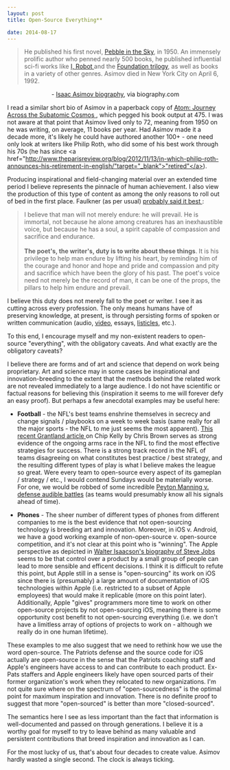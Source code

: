 ```yaml
---
layout: post
title: Open-Source Everything**

date: 2014-08-17
---
```

<blockquote>He published his first novel, <a href="http://www.amazon.com/Pebble-Sky-Isaac-Asimov/dp/0765319136" target="_blank" >Pebble in the Sky</a>, in 1950. An immensely prolific author who penned nearly 500 books, he published influential sci-fi works like <a href="http://www.amazon.com/I-Robot-The-Series/dp/0553294385" target="_blank"> I, Robot </a> and the <a href="http://www.amazon.com/Foundation-Isaac-Asimov/dp/0553293354"" target="_blank"> Foundation trilogy</a>, as well as books in a variety of other genres. Asimov died in New York City on April 6, 1992.</blockquote>

<center> - <a href="http://www.biography.com/people/isaac-asimov-9190737#synopsis" target="_blank"> Isaac Asimov biography</a>, via biography.com </center>	

I read a similar short bio of Asimov in a paperback copy of <a href="http://www.amazon.com/Atom-Journey-Across-Subatomic-Cosmos/dp/0452268346" target="_blank"> Atom: Journey Across the Subatomic Cosmos </a>, which pegged his book output at 475. I was not aware at that point that Asimov lived only to 72, meaning from 1950 on he was writing, on average, 11 books per year. Had Asimov made it a decade more, it's likely he could have authored another 100+ - one need only look at writers like Philip Roth, who did some of his best work through his 70s (he has since <a href="http://www.theparisreview.org/blog/2012/11/13/in-which-philip-roth-announces-his-retirement-in-english/"target="_blank">"retired"</a>). 

Producing inspirational and field-changing material over an extended time period I believe represents the pinnacle of human achievement. I also view the production of this type of content as among the only reasons to roll out of bed in the first place. Faulkner (as per usual) <a href="http://www.nobelprize.org/nobel_prizes/literature/laureates/1949/faulkner-speech.html" target="_blank"> probably said it best </a>:

<blockquote> I believe that man will not merely endure: he will prevail. He is immortal, not because he alone among creatures has an inexhaustible voice, but because he has a soul, a spirit capable of compassion and sacrifice and endurance. 
<br></br>
<b>The poet's, the writer's, duty is to write about these things</b>. It is his privilege to help man endure by lifting his heart, by reminding him of the courage and honor and hope and pride and compassion and pity and sacrifice which have been the glory of his past. The poet's voice need not merely be the record of man, it can be one of the props, the pillars to help him endure and prevail. </blockquote>

I believe this duty does not merely fall to the poet or writer. I see it as cutting across every profession. The only means humans have of preserving knowledge, at present, is through persisting forms of spoken or written communication (audio, <a href="http://benbrostoff.herokuapp.com/" target="_blank">video</a>, essays, <a href="http://www.buzzfeed.com/benbrostoff/ai-is-not-a-threat-to-humanity-wi2m" target="_blank">listicles</a>, etc.).

To this end, I encourage myself and my non-existent readers to open-source "everything", with the obligatory caveats. And what exactly are the obligatory caveats?

I believe there are forms and of art and science that depend on work being proprietary. Art and science may in some cases be inspirational and innovation-breeding to the extent that the methods behind the related work are not revealed immediately to a large audience. I do not have scientific or factual reasons for believing this (inspiration it seems to me will forever defy an easy proof). But perhaps a few anecdotal examples may be useful here:

* <b>Football</b> - the NFL's best teams enshrine themselves in secrecy and change signals / playbooks on a week to week basis (same really for all the major sports - the NFL to me just seems the most apparent). <a href="http://grantland.com/features/chip-kelly-philadelphia-eagles-nfl-influence/" target="_blank"> This recent Grantland article </a> on Chip Kelly by Chris Brown serves as strong evidence of the ongoing arms race in the NFL to find the most effective strategies for success. There is a strong track record in the NFL of teams disagreeing on what constitutes best practice / best strategy, and the resulting different types of play is what I believe makes the league so great. Were every team to open-source every aspect of its gameplan / strategy / etc., I would contend Sundays would be materially worse. For one, we would be robbed of some incredible <a href="https://www.youtube.com/watch?v=nZ3kli_EST8" target="_blank">Peyton Manning v. defense audible battles</a> (as teams would presumably know all his signals ahead of time). 	

* <b>Phones</b> - The sheer number of different types of phones from different companies to me is the best evidence that not open-sourcing technology is breeding art and innovation. Moreover, in iOS v. Android, we have a good working example of non-open-source v. open-source competition, and it's not clear at this point who is "winning". The Apple perspective as depicted in <a href="http://www.amazon.com/Steve-Jobs-Walter-Isaacson/dp/product-description/1451648537" target="_blank"> Walter Isaacson's biography of Steve Jobs </a> seems to be that control over a product by a small group of people can lead to more sensible and efficent decisions. I think it is difficult to refute this point, but Apple still in a sense is "open-sourcing" its work on iOS since there is (presumably) a large amount of documentation of iOS technologies within Apple (i.e. restricted to a subset of Apple employees) that would make it replicable (more on this point later). Additionally, Apple "gives" programmers more time to work on other open-source projects by not open-sourcing iOS, meaning there is some opportunity cost benefit to not open-sourcing everything (i.e. we don't have a limitless array of options of projects to work on - although we really do in one human lifetime). 

These examples to me also suggest that we need to rethink how we use the word open-source. The Patriots defense and the source code for iOS actually are open-source in the sense that the Patriots coaching staff and Apple's engineers have access to and can contribute to each product. Ex- Pats staffers and Apple engineers likely have open sourced parts of their former organization's work when they relocated to new organizations. I'm not quite sure where on the spectrum of "open-sourcedness" is the optimal point for maximum inspiration and innovation. There is no definite proof to suggest that more "open-sourced" is better than more "closed-sourced". 

The semantics here I see as less important than the fact that information is well-documented and passed on through generations. I believe it is a worthy goal for myself to try to leave behind as many valuable and persistent contributions that breed inspiration and innovation as I can. 

For the most lucky of us, that's about four decades to create value. Asimov hardly wasted a single second. The clock is always ticking. 

